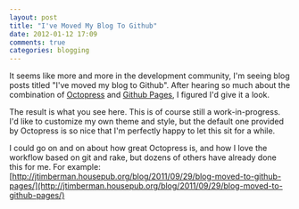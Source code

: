 ```yaml
---
layout: post
title: "I've Moved My Blog To Github"
date: 2012-01-12 17:09
comments: true
categories: blogging
---
```

It seems like more and more in the development community, I'm seeing blog posts titled "I've moved my blog to Github". After hearing so much about the combination of [Octopress](http://octopress.org/) and [Github Pages](http://pages.github.com), I figured I'd give it a look.

The result is what you see here. This is of course still a work-in-progress. I'd like to customize my own theme and style, but the default one provided by Octopress is so nice that I'm perfectly happy to let this sit for a while.

I could go on and on about how great Octopress is, and how I love the workflow based on git and rake, but dozens of others have already done this for me. For example: [http://jtimberman.housepub.org/blog/2011/09/29/blog-moved-to-github-pages/](http://jtimberman.housepub.org/blog/2011/09/29/blog-moved-to-github-pages/)
